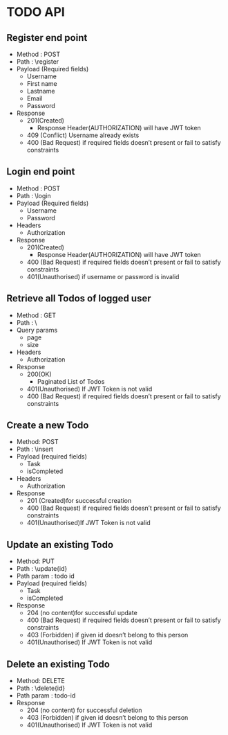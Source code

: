# TODO API

## Register end point
- Method : POST
- Path : \register
- Payload (Required fields)
  - Username
  - First name
  - Lastname
  - Email
  - Password
- Response
  - 201(Created)
    - Response Header(AUTHORIZATION) will have JWT token
  - 409 (Conflict)  Username already exists
  - 400 (Bad Request) if required fields doesn’t present or fail to satisfy constraints


## Login end point
- Method : POST
- Path : \login
- Payload (Required fields)
  - Username
  - Password
- Headers
  - Authorization
- Response
  - 201(Created)
    - Response Header(AUTHORIZATION) will have JWT token
  - 400 (Bad Request) if required fields doesn’t present or fail to satisfy constraints
  - 401(Unauthorised) if username or password is invalid


## Retrieve all Todos of logged user
- Method : GET
- Path : \
- Query params
  - page
  - size
- Headers
  - Authorization
- Response
  - 200(OK)
    - Paginated List of Todos
  - 401(Unauthorised) If JWT Token is not valid
  - 400 (Bad Request) if required fields doesn’t present or fail to satisfy constraints


## Create a new Todo
- Method: POST
- Path : \insert
- Payload (required fields)
  - Task
  - isCompleted
- Headers
  - Authorization
- Response
  - 201 (Created)for successful creation
  - 400 (Bad Request) if required fields doesn’t present or fail to satisfy constraints
  - 401(Unauthorised)If JWT Token is not valid


## Update an existing Todo
- Method: PUT
- Path : \update\{id}
- Path param : todo id
- Payload (required fields)
  - Task
  - isCompleted
- Response
  - 204 (no content)for successful update
  - 400 (Bad Request) if required fields doesn’t present or fail to satisfy constraints
  - 403 (Forbidden) if given id doesn’t belong to this person
  - 401(Unauthorised) If JWT Token is not valid


## Delete an existing Todo
- Method: DELETE
- Path : \delete\{id}
- Path param : todo-id
- Response
  - 204 (no content) for successful deletion
  - 403 (Forbidden) if given id doesn’t belong to this person
  - 401(Unauthorised) If JWT Token is not valid
